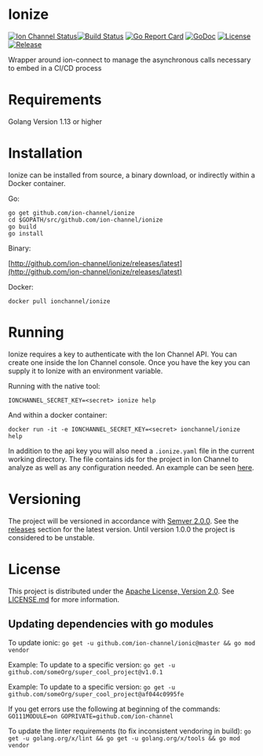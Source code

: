 # Ionize
[![Ion Channel Status](https://api.ionchannel.io/v1/report/getBadge?project_id=7f20da66-ea04-4a18-b772-04aebe6b8690&branch=master)](http://console.ionchannel.io/)[![Build Status](https://travis-ci.org/ion-channel/ionize.svg?branch=master)](https://travis-ci.org/ion-channel/ionize)
[![Go Report Card](https://goreportcard.com/badge/github.com/ion-channel/ionize)](https://goreportcard.com/report/github.com/ion-channel/ionize)
[![GoDoc](https://godoc.org/github.com/ion-channel/ionize?status.svg)](https://godoc.org/github.com/ion-channel/ionize)
[![License](https://img.shields.io/badge/License-Apache%202.0-blue.svg)](https://github.com/ion-channel/ionize/blob/master/LICENSE.md)
[![Release](https://img.shields.io/github/release/ion-channel/ionize.svg)](https://github.com/ion-channel/ionize/releases/latest)

Wrapper around ion-connect to manage the asynchronous calls necessary to embed in a CI/CD process

# Requirements
Golang Version 1.13 or higher

# Installation
Ionize can be installed from source, a binary download, or indirectly within a Docker
container.

Go:

```
go get github.com/ion-channel/ionize
cd $GOPATH/src/github.com/ion-channel/ionize
go build
go install
```

Binary:

[http://github.com/ion-channel/ionize/releases/latest](http://github.com/ion-channel/ionize/releases/latest)


Docker:

```
docker pull ionchannel/ionize
```

# Running
Ionize requires a key to authenticate with the Ion Channel API.  You can create one inside
the Ion Channel console.  Once you have the key you can supply it to Ionize with an environment
variable.

Running with the native tool:

```
IONCHANNEL_SECRET_KEY=<secret> ionize help
```



And within a docker container:

```
docker run -it -e IONCHANNEL_SECRET_KEY=<secret> ionchannel/ionize help
```



In addition to the api key you will also need a `.ionize.yaml` file in the current
working directory. The file contains ids for the project in Ion Channel to analyze as
well as any configuration needed.  An example can be seen [here](https://github.com/ion-channel/ionize/blob/master/.ionize.yaml.example).

# Versioning

The project will be versioned in accordance with [Semver 2.0.0](http://semver.org).  See the [releases](https://github.com/ion-channel/ionic/releases) section for the latest version.  Until version 1.0.0 the project is considered to be unstable.

# License
This project is distributed under the [Apache License, Version 2.0](http://www.apache.org/licenses/LICENSE-2.0).  See [LICENSE.md](./LICENSE.md) for more information.


## Updating dependencies with go modules
To update ionic:
`go get -u github.com/ion-channel/ionic@master && go mod vendor`

Example: To update to a specific version:
`go get -u github.com/someOrg/super_cool_project@v1.0.1`

Example: To update to a specific version:
`go get -u github.com/someOrg/super_cool_project@af044c0995fe`

If you get errors use the following at beginning of the commands:
`GO111MODULE=on GOPRIVATE=github.com/ion-channel`

To update the linter requirements (to fix inconsistent vendoring in build):
`go get -u golang.org/x/lint && go get -u golang.org/x/tools && go mod vendor`
